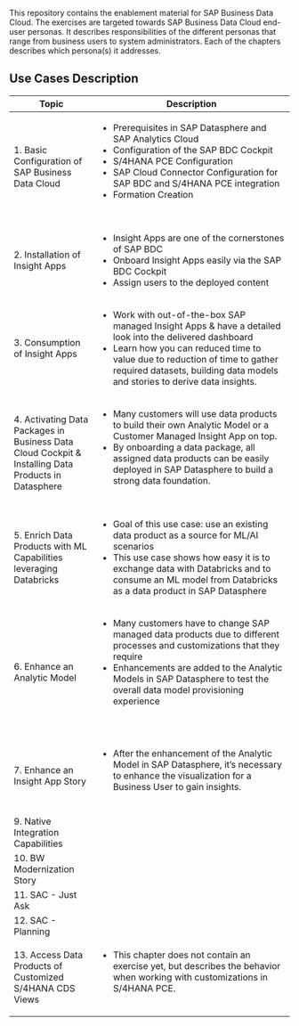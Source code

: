 This repository contains the enablement material for SAP Business Data Cloud. The exercises are targeted towards SAP Business Data Cloud end-user personas. It describes responsibilities of the different personas that range from business users to system administrators. Each of the chapters describes which persona(s) it addresses.


## Use Cases Description

<table style="wdith:100%">
<thead>
<tr>
<th style="width:30%">Topic</th>
<th style="width:70%">Description</th>
</tr>
</thead>
<tbody>
<tr>
<td>1. Basic Configuration of SAP Business Data Cloud</td>
<td>
  <ul>
  <li>Prerequisites in SAP Datasphere and SAP Analytics Cloud</li>
  <li>Configuration of the SAP BDC Cockpit</li>
  <li>S/4HANA PCE Configuration</li>
  <li>SAP Cloud Connector Configuration for SAP BDC and S/4HANA PCE integration</li>
  <li>Formation Creation</li>
</ul>
​ </td>
</tr>
<tr>
<td>2. Installation of Insight Apps</td>
<td>
  <ul>
  <li>Insight Apps are one of the cornerstones of SAP BDC</li>
  <li>Onboard Insight Apps easily via the SAP BDC Cockpit</li>
  <li>Assign users to the deployed content</li>
</ul>
</td>
</tr>
<tr>
<td>3. Consumption of Insight Apps</td>
<td>

<ul>
  <li>Work with out-of-the-box SAP managed Insight Apps & have a detailed look into the delivered dashboard </li>
  <li>Learn how you can reduced time to value due to reduction of time to gather required datasets, building data models and stories to derive data insights.​</li>
</ul>

 </td>
</tr>
<tr>
<td>4. Activating Data Packages in Business Data Cloud Cockpit & Installing Data Products in Datasphere</td>
<td>

<ul>
  <li>Many customers will use data products to build their own Analytic Model or a Customer Managed Insight App on top. </li>
  <li>By onboarding a data package, all assigned data products can be easily deployed in SAP Datasphere to build a strong data foundation.​</li>
</ul>
​ </td>
</tr>
<tr>
<td>5. Enrich Data Products with ML Capabilities leveraging Databricks</td>
<td> 

<ul>
  <li>Goal of this use case: use an existing data product as a source for ML/AI scenarios</li>
  <li>This use case shows how easy it is to exchange data with Databricks and to consume an ML model from Databricks as a data product in SAP Datasphere​ </li>
</ul>
</td>
</tr>
<tr>
<td>6. Enhance an Analytic Model</td>
<td> 

<ul>
  <li>Many customers have to change SAP managed data products due to different processes and customizations that they require</li>
  <li>Enhancements are added to the Analytic Models in SAP Datasphere to test the overall data model provisioning experience</li>
  </ul>

 ​</td>
</tr>
<tr>
<td>7. Enhance an Insight App Story</td>
<td>
<ul>
  <li>After the enhancement of the Analytic Model in SAP Datasphere, it’s necessary to enhance the visualization for a Business User to gain insights. </li>
  </ul>
 ​</td>
</tr>
<tr>
<td>9. Native Integration Capabilities</td>
<td>  ​</td>
</tr>
<tr>
<td>10. BW Modernization Story</td>
<td>  ​</td>
</tr>
<tr>
<td>11. SAC - Just Ask</td>
<td>  ​</td>
</tr>
<tr>
<td>12. SAC - Planning</td>
<td>  </td>
</tr>
<tr>
<td>13. Access Data Products of Customized S/4HANA CDS Views</td>
<td> 
<ul>
  <li> This chapter does not contain an exercise yet, but describes the behavior when working with customizations in S/4HANA PCE.  </li>
  </ul>
 ​</td>
</tr>
</tbody>
</table>